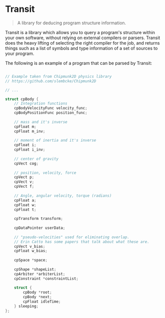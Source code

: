 Transit
=======

> A library for deducing program structure information.

Transit is a library which allows you to query a program's structure within your
own software, without relying on external compilers or parsers. Transit does the
heavy lifting of selecting the right compiler for the job, and returns things
such as a list of symbols and type information of a set of sources to your
program.

The following is an example of a program that can be parsed by Transit:


```c

// Example taken from Chipmunk2D physics library
// https://github.com/slembcke/Chipmunk2D

// ...

struct cpBody {
	// Integration functions
	cpBodyVelocityFunc velocity_func;
	cpBodyPositionFunc position_func;
	
	// mass and it's inverse
	cpFloat m;
	cpFloat m_inv;
	
	// moment of inertia and it's inverse
	cpFloat i;
	cpFloat i_inv;
	
	// center of gravity
	cpVect cog;
	
	// position, velocity, force
	cpVect p;
	cpVect v;
	cpVect f;
	
	// Angle, angular velocity, torque (radians)
	cpFloat a;
	cpFloat w;
	cpFloat t;
	
	cpTransform transform;
	
	cpDataPointer userData;
	
	// "pseudo-velocities" used for eliminating overlap.
	// Erin Catto has some papers that talk about what these are.
	cpVect v_bias;
	cpFloat w_bias;
	
	cpSpace *space;
	
	cpShape *shapeList;
	cpArbiter *arbiterList;
	cpConstraint *constraintList;
	
	struct {
		cpBody *root;
		cpBody *next;
		cpFloat idleTime;
	} sleeping;
};

```

